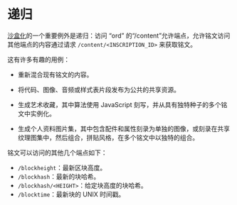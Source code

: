递归
=========

[沙盒化](../inscriptions.md#sandboxing)的一个重要例外是递归：访问 “ord” 的“/content”允许端点，允许铭文访问其他端点的内容通过请求 `/content/<INSCRIPTION_ID>` 来获取铭文。




这有许多有趣的用例：

- 重新混合现有铭文的内容。

- 将代码、图像、音频或样式表片段发布为公共的共享资源。


- 生成艺术收藏，其中算法使用 JavaScript 刻写，并从具有独特种子的多个铭文中实例化。


- 生成个人资料图片集，其中包含配件和属性刻录为单独的图像，或刻录在共享纹理图集中，然后组合，拼贴风格，在多个铭文中以独特的组合。



铭文可以访问的其他几个端点如下：

- `/blockheight`：最新区块高度。
- `/blockhash`：最新的块哈希。
- `/blockhash/<HEIGHT>`：给定块高度的块哈希。
- `/blocktime`：最新块的 UNIX 时间戳。
